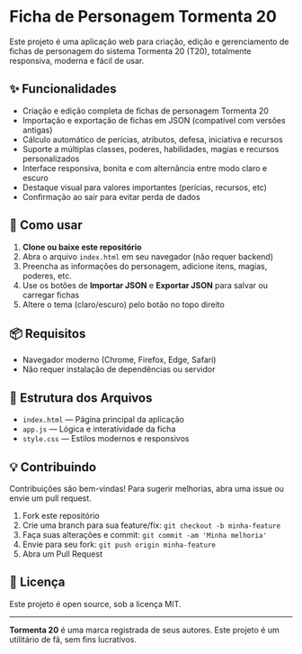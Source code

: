 # Ficha de Personagem Tormenta 20

Este projeto é uma aplicação web para criação, edição e gerenciamento de fichas de personagem do sistema Tormenta 20 (T20), totalmente responsiva, moderna e fácil de usar.

## ✨ Funcionalidades
- Criação e edição completa de fichas de personagem Tormenta 20
- Importação e exportação de fichas em JSON (compatível com versões antigas)
- Cálculo automático de perícias, atributos, defesa, iniciativa e recursos
- Suporte a múltiplas classes, poderes, habilidades, magias e recursos personalizados
- Interface responsiva, bonita e com alternância entre modo claro e escuro
- Destaque visual para valores importantes (perícias, recursos, etc)
- Confirmação ao sair para evitar perda de dados

## 🚀 Como usar
1. **Clone ou baixe este repositório**
2. Abra o arquivo `index.html` em seu navegador (não requer backend)
3. Preencha as informações do personagem, adicione itens, magias, poderes, etc.
4. Use os botões de **Importar JSON** e **Exportar JSON** para salvar ou carregar fichas
5. Altere o tema (claro/escuro) pelo botão no topo direito

## 📦 Requisitos
- Navegador moderno (Chrome, Firefox, Edge, Safari)
- Não requer instalação de dependências ou servidor

## 📝 Estrutura dos Arquivos
- `index.html` — Página principal da aplicação
- `app.js` — Lógica e interatividade da ficha
- `style.css` — Estilos modernos e responsivos

## 💡 Contribuindo
Contribuições são bem-vindas! Para sugerir melhorias, abra uma issue ou envie um pull request.

1. Fork este repositório
2. Crie uma branch para sua feature/fix: `git checkout -b minha-feature`
3. Faça suas alterações e commit: `git commit -am 'Minha melhoria'`
4. Envie para seu fork: `git push origin minha-feature`
5. Abra um Pull Request

## 📄 Licença
Este projeto é open source, sob a licença MIT.

---

**Tormenta 20** é uma marca registrada de seus autores. Este projeto é um utilitário de fã, sem fins lucrativos. 